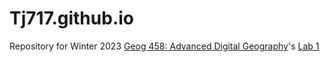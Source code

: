 # Tj717.github.io

Repository for Winter 2023 [Geog 458: Advanced Digital Geography](https://github.com/jakobzhao/geog458)'s [Lab 1](https://github.com/jakobzhao/geog458/tree/master/labs/lab01)